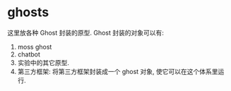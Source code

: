 # ghosts

这里放各种 Ghost 封装的原型. Ghost 封装的对象可以有: 

1. moss ghost
2. chatbot
3. 实验中的其它原型. 
4. 第三方框架: 将第三方框架封装成一个 ghost 对象, 使它可以在这个体系里运行. 